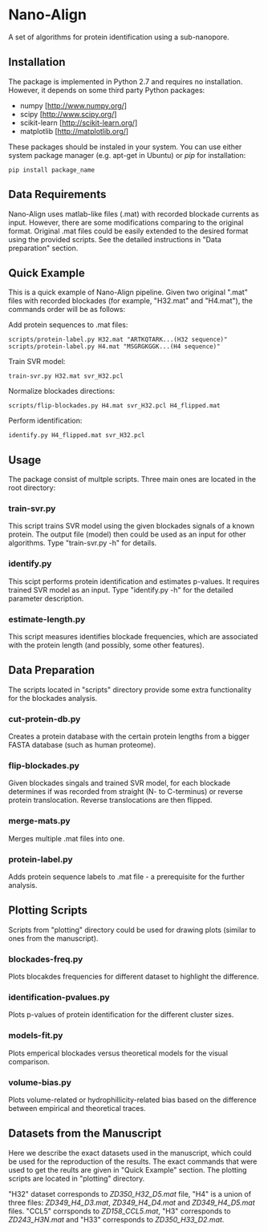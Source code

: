 Nano-Align
==========

A set of algorithms for protein identification using a sub-nanopore.


Installation
------------

The package is implemented in Python 2.7 and requires no installation.
However, it depends on some third party Python packages:

* numpy [http://www.numpy.org/]
* scipy [http://www.scipy.org/]
* scikit-learn [http://scikit-learn.org/]
* matplotlib [http://matplotlib.org/]

These packages should be instaled in your system. You can use either 
system package manager (e.g. apt-get in Ubuntu) or *pip* for installation:

    pip install package_name


Data Requirements
-----------------

Nano-Align uses matlab-like files (.mat) with recorded blockade currents
as input. However, there are some modifications comparing to the original
format. Original .mat files could be easily extended to the desired format
using the provided scripts. See the detailed instructions in "Data preparation"
section.


Quick Example
-------------

This is a quick example of Nano-Align pipeline. Given
two original ".mat" files with recorded blockades 
(for example, "H32.mat" and "H4.mat"), the commands order
will be as follows:

Add protein sequences to .mat files:

    scripts/protein-label.py H32.mat "ARTKQTARK...(H32 sequence)"
    scripts/protein-label.py H4.mat "MSGRGKGGK...(H4 sequence)"

Train SVR model:

    train-svr.py H32.mat svr_H32.pcl

Normalize blockades directions:

    scripts/flip-blockades.py H4.mat svr_H32.pcl H4_flipped.mat

Perform identification:

    identify.py H4_flipped.mat svr_H32.pcl


Usage
-----

The package consist of multple scripts. Three main ones are located
in the root directory:

### train-svr.py

This script trains SVR model using the given blockades signals of a
known protein. The output file (model) then could be used as an
input for other algorithms. Type "train-svr.py -h" for details.


### identify.py

This scipt performs protein identification and estimates p-values.
It requires trained SVR model as an input. Type "identify.py -h"
for the detailed parameter description.


### estimate-length.py

This script measures identifies blockade frequencies, which are
associated with the protein length (and possibly, some other features).


Data Preparation
----------------

The scripts located in "scripts" directory provide some extra
functionality for the blockades analysis.

### cut-protein-db.py

Creates a protein database with the certain protein lengths from
a bigger FASTA database (such as human proteome).

### flip-blockades.py

Given blockades singals and trained SVR model, for each blockade
determines if was recorded from straight (N- to C-terminus) or
reverse protein translocation. Reverse translocations are then flipped.

### merge-mats.py

Merges multiple .mat files into one.

### protein-label.py

Adds protein sequence labels to .mat file - a prerequisite for
the further analysis.


Plotting Scripts
----------------

Scripts from "plotting" directory could be used for drawing plots
(similar to ones from the manuscript).

### blockades-freq.py

Plots blocakdes frequencies for different dataset to highlight the difference.

### identification-pvalues.py

Plots p-values of protein identification for the different cluster sizes.

### models-fit.py

Plots emperical blockades versus theoretical models for the visual comparison.

### volume-bias.py

Plots volume-related or hydrophillicity-related bias based on the
difference between empirical and theoretical traces.


Datasets from the Manuscript
----------------------------

Here we describe the exact datasets used in the manuscript, which
could be used for the reproduction of the results. The exact commands that
were used to get the reults are given in "Quick Example" section.
The plotting scripts are located in "plotting" directory.

"H32" dataset corresponds to *ZD350_H32_D5.mat* file, "H4" is a union of
three files: *ZD349_H4_D3.mat*, *ZD349_H4_D4.mat* and *ZD349_H4_D5.mat* files.
"CCL5" corrsponds to *ZD158_CCL5.mat*, "H3" corresponds to *ZD243_H3N.mat*
and "H33" corresponds to *ZD350_H33_D2.mat*.
